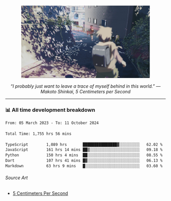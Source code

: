 <p align="center"><img src="asset/header.jpg" width="80%"/></p>
<p align="center"><i>“I probably just want to leave a trace of myself behind in this world.” ― Makoto Shinkai, 5 Centimeters per Second</i></p>

---
<!--
<details>
  <summary>📃 My Resume</summary>

### Education

- 📖 **Computer Science**\
📆 10/2021 - present\
📍 **Thang Long University** - Hoang Mai, Hanoi, Vietnam

### Experience

<img align="right" src="https://img.shields.io/badge/Figma-F24E1E?style=flat&logo=figma&logoColor=white"/>
<img align="right" src="https://img.shields.io/badge/node.js-6DA55F?style=flat&logo=node.js&logoColor=white"/>
<img align="right" src="https://img.shields.io/badge/Next.js-black?style=flat&logo=next.js&logoColor=white"/>
<img align="right" src="https://img.shields.io/badge/TypeScript-007ACC?style=flat&logo=typescript&logoColor=white"/>


- 👨‍💻 **Frontend Web Intern**\
📆 07/2023 - present\
📍 **MQ ICT Solutions** - Hoang Mai, Hanoi, Vietnam
</details> 
-->

### 📊 All time development breakdown

<!--START_SECTION:waka-->

```txt
From: 05 March 2023 - To: 11 October 2024

Total Time: 1,755 hrs 56 mins

TypeScript        1,089 hrs       ███████████████▓░░░░░░░░░   62.02 %
JavaScript        161 hrs 14 mins ██▒░░░░░░░░░░░░░░░░░░░░░░   09.18 %
Python            150 hrs 4 mins  ██░░░░░░░░░░░░░░░░░░░░░░░   08.55 %
Dart              107 hrs 41 mins █▓░░░░░░░░░░░░░░░░░░░░░░░   06.13 %
Markdown          63 hrs 9 mins   █░░░░░░░░░░░░░░░░░░░░░░░░   03.60 %
```

<!--END_SECTION:waka-->

###### Source Art

-  [5 Centimeters Per Second](https://wallhaven.cc/w/nrowq1)

